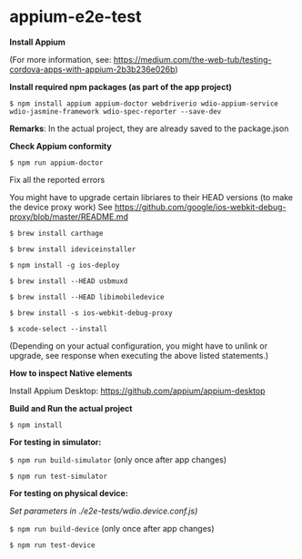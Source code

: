 # appium-e2e-test

**Install Appium**

(For more information, see: https://medium.com/the-web-tub/testing-cordova-apps-with-appium-2b3b236e026b)

**Install required npm packages (as part of the app project)**

```$ npm install appium appium-doctor webdriverio wdio-appium-service wdio-jasmine-framework wdio-spec-reporter --save-dev```

**Remarks**: In the actual project, they are already saved to the package.json

**Check Appium conformity**

```$ npm run appium-doctor```

Fix all the reported errors

You might have to upgrade certain libriares to their HEAD versions (to make the device proxy work)
See https://github.com/google/ios-webkit-debug-proxy/blob/master/README.md

```$ brew install carthage```

```$ brew install ideviceinstaller```

```$ npm install -g ios-deploy```

```$ brew install --HEAD usbmuxd```

```$ brew install --HEAD libimobiledevice```

```$ brew install -s ios-webkit-debug-proxy```

```$ xcode-select --install```

(Depending on your actual configuration, you might have to unlink or upgrade, see response when executing the above listed statements.)

**How to inspect Native elements**

Install Appium Desktop: https://github.com/appium/appium-desktop

**Build and Run the actual project**

```$ npm install```

**For testing in simulator:**

```$ npm run build-simulator``` (only once after app changes)

```$ npm run test-simulator```

**For testing on physical device:**

*Set parameters in ./e2e-tests/wdio.device.conf.js)*

```$ npm run build-device```  (only once after app changes)

```$ npm run test-device```
